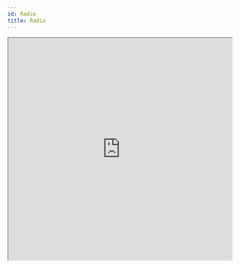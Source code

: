 ```yaml
---
id: Radio
title: Radio
---
```


<iframe src="https://snack.expo.io/embedded/@nishanbende/radiogroup?iframeId=pkw3kbg1to&preview=true&platform=web&theme=dark" height="500" width="100%" />
